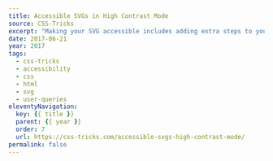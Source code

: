 ```yaml
---
title: Accessible SVGs in High Contrast Mode
source: CSS-Tricks
excerpt: "Making your SVG accessible includes adding extra steps to your workflow, but is well-worth it"
date: 2017-06-21
year: 2017
tags:
  - css-tricks
  - accessibility
  - css
  - html
  - svg
  - user-queries
eleventyNavigation:
  key: {{ title }}
  parent: {{ year }}
  order: 7
  url: https://css-tricks.com/accessible-svgs-high-contrast-mode/
permalink: false
---
```


